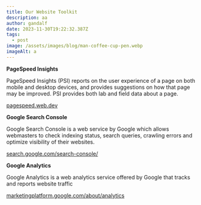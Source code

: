 ```yaml
---
title: Our Website Toolkit
description: aa
author: gandalf
date: 2023-11-30T19:22:32.387Z
tags:
  - post
image: /assets/images/blog/man-coffee-cup-pen.webp
imageAlt: a
---
```



**PageSpeed Insights**

PageSpeed Insights (PSI) reports on the user experience of a page on both mobile and desktop devices, and provides suggestions on how that page may be improved. PSI provides both lab and field data about a page.

[pagespeed.web.dev](https://pagespeed.web.dev/)



**Google Search Console**[](https://search.google.com/search-console/about)

Google Search Console is a web service by Google which allows webmasters to check indexing status, search queries, crawling errors and optimize visibility of their websites. 

[search.google.com/search-console/](https://search.google.com/search-console/about)

[](https://search.google.com/search-console/about)

[](https://search.google.com/search-console/about)**Google Analytics**

Google Analytics is a web analytics service offered by Google that tracks and reports website traffic 

[marketingplatform.google.com/about/analytics](https://marketingplatform.google.com/about/analytics/)